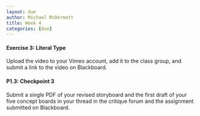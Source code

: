 ```yaml
---
layout: due
author: Michael McDermott
title: Week 4
categories: [due]
---
```

#### Exercise 3: Literal Type

Upload the video to your Vimeo account, add it to the class group, and submit a link to the video on Blackboard.

#### P1.3: Checkpoint 3

Submit a single PDF of your revised storyboard and the first draft of your five concept boards in your thread in the critique forum and the assignment submitted on Blackboard.
